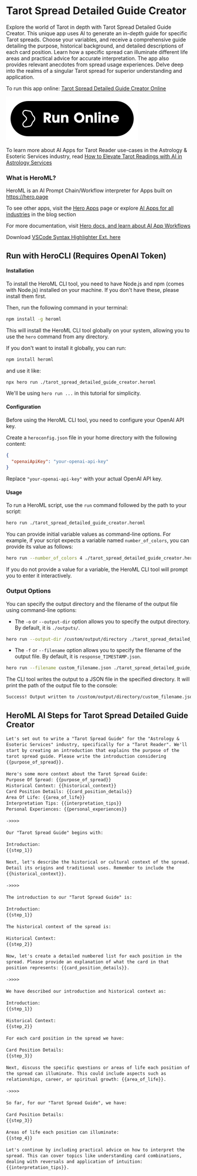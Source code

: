 # Tarot Spread Detailed Guide Creator

Explore the world of Tarot in depth with Tarot Spread Detailed Guide Creator. This unique app uses AI to generate an in-depth guide for specific Tarot spreads. Choose your variables, and receive a comprehensive guide detailing the purpose, historical background, and detailed descriptions of each card position. Learn how a specific spread can illuminate different life areas and practical advice for accurate interpretation. The app also provides relevant anecdotes from spread usage experiences. Delve deep into the realms of a singular Tarot spread for superior understanding and application.

To run this app online: [Tarot Spread Detailed Guide Creator Online](https://hero.page/app/tarot-spread-detailed-guide-creator-custom-tarot-spread-insight-generator/krz2L8jEuhDXm40lpcNs)

[![Run Tarot Spread Detailed Guide Creator Online](/assets/run.svg)](https://hero.page/app/tarot-spread-detailed-guide-creator-custom-tarot-spread-insight-generator/krz2L8jEuhDXm40lpcNs)

To learn more about AI Apps for Tarot Reader use-cases in the Astrology & Esoteric Services industry, read [How to Elevate Tarot Readings with AI in Astrology Services](https://hero.page/blog/ai/astrology-and-esoteric-services/how-to-elevate-tarot-readings-with-ai-in-astrology-services/170735)

### What is HeroML?
HeroML is an AI Prompt Chain/Workflow interpreter for Apps built on https://hero.page 

To see other apps, visit the [Hero Apps](https://hero.page/apps) page or explore [AI Apps for all industries](https://hero.page/blog) in the blog section

For more documentation, visit [Hero docs, and learn about AI App Workflows](https://hero.page/tutorials/introduction-to-heroml)

Download [VSCode Syntax Highlighter Ext. here](https://marketplace.visualstudio.com/items?itemName=hero-page.heroml)

## Run with HeroCLI (Requires OpenAI Token)

#### Installation

To install the HeroML CLI tool, you need to have Node.js and npm (comes with Node.js) installed on your machine. If you don't have these, please install them first. 

Then, run the following command in your terminal:

```bash
npm install -g heroml
```

This will install the HeroML CLI tool globally on your system, allowing you to use the `hero` command from any directory.

If you don't want to install it globally, you can run:

```bash
npm install heroml
```

and use it like:

```bash
npx hero run ./tarot_spread_detailed_guide_creator.heroml
```

We'll be using `hero run ...` in this tutorial for simplicity.

#### Configuration

Before using the HeroML CLI tool, you need to configure your OpenAI API key. 

Create a `heroconfig.json` file in your home directory with the following content:

```json
{
  "openaiApiKey": "your-openai-api-key"
}
```

Replace `"your-openai-api-key"` with your actual OpenAI API key.

#### Usage

To run a HeroML script, use the `run` command followed by the path to your script:

```bash
hero run ./tarot_spread_detailed_guide_creator.heroml
```

You can provide initial variable values as command-line options. For example, if your script expects a variable named `number_of_colors`, you can provide its value as follows:

```bash
hero run --number_of_colors 4 ./tarot_spread_detailed_guide_creator.heroml
```

If you do not provide a value for a variable, the HeroML CLI tool will prompt you to enter it interactively.

### Output Options

You can specify the output directory and the filename of the output file using command-line options:

- The `-o` or `--output-dir` option allows you to specify the output directory. By default, it is `./outputs/`.

```bash
hero run --output-dir /custom/output/directory ./tarot_spread_detailed_guide_creator.heroml
```

- The `-f` or `--filename` option allows you to specify the filename of the output file. By default, it is `response_TIMESTAMP.json`.

```bash
hero run --filename custom_filename.json ./tarot_spread_detailed_guide_creator.heroml
```

The CLI tool writes the output to a JSON file in the specified directory. It will print the path of the output file to the console:

```bash
Success! Output written to /custom/output/directory/custom_filename.json
```


## HeroML AI Steps for Tarot Spread Detailed Guide Creator
```
Let's set out to write a "Tarot Spread Guide" for the "Astrology & Esoteric Services" industry, specifically for a "Tarot Reader". We'll start by creating an introduction that explains the purpose of the tarot spread guide. Please write the introduction considering {{purpose_of_spread}}.

Here's some more context about the Tarot Spread Guide:
Purpose Of Spread: {{purpose_of_spread}}
Historical Context: {{historical_context}}
Card Position Details: {{card_position_details}}
Area Of Life: {{area_of_life}}
Interpretation Tips: {{interpretation_tips}}
Personal Experiences: {{personal_experiences}}

->>>>

Our "Tarot Spread Guide" begins with:

Introduction:
{{step_1}}

Next, let's describe the historical or cultural context of the spread. Detail its origins and traditional uses. Remember to include the {{historical_context}}.

->>>>

The introduction to our "Tarot Spread Guide" is:

Introduction:
{{step_1}}

The historical context of the spread is:

Historical Context:
{{step_2}}

Now, let's create a detailed numbered list for each position in the spread. Please provide an explanation of what the card in that position represents: {{card_position_details}}.

->>>>

We have described our introduction and historical context as:

Introduction:
{{step_1}}

Historical Context:
{{step_2}}

For each card position in the spread we have:

Card Position Details:
{{step_3}}

Next, discuss the specific questions or areas of life each position of the spread can illuminate. This could include aspects such as relationships, career, or spiritual growth: {{area_of_life}}.

->>>>

So far, for our "Tarot Spread Guide", we have:

Card Position Details:
{{step_3}}

Areas of life each position can illuminate:
{{step_4}}

Let's continue by including practical advice on how to interpret the spread. This can cover topics like understanding card combinations, dealing with reversals and application of intuition: {{interpretation_tips}}.


```

